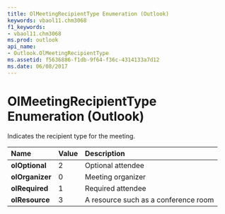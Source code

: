 ```yaml
---
title: OlMeetingRecipientType Enumeration (Outlook)
keywords: vbaol11.chm3068
f1_keywords:
- vbaol11.chm3068
ms.prod: outlook
api_name:
- Outlook.OlMeetingRecipientType
ms.assetid: f5636886-f1db-9f64-f36c-4314133a7d12
ms.date: 06/08/2017
---
```



# OlMeetingRecipientType Enumeration (Outlook)

Indicates the recipient type for the meeting.



|Name|Value|Description|
|:-----|:-----|:-----|
| **olOptional**|2|Optional attendee|
| **olOrganizer**|0|Meeting organizer|
| **olRequired**|1|Required attendee|
| **olResource**|3|A resource such as a conference room|

